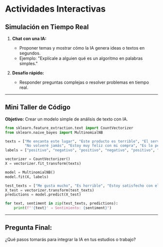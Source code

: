 
# Actividades Interactivas

## Simulación en Tiempo Real
1. **Chat con una IA:**
   - Proponer temas y mostrar cómo la IA genera ideas o textos en segundos.
   - Ejemplo: "Explícale a alguien qué es un algoritmo en palabras simples."

2. **Desafío rápido:**
   - Responder preguntas complejas o resolver problemas en tiempo real.

---

## Mini Taller de Código
**Objetivo:** Crear un modelo simple de análisis de texto con IA.

```python
from sklearn.feature_extraction.text import CountVectorizer
from sklearn.naive_bayes import MultinomialNB

texts = ["Me encanta este lugar", "Este producto es terrible", "El servicio es excelente", 
         "No volveré jamás", "Estoy muy feliz con mi compra", "Es lo peor que he probado"]
labels = ["positivo", "negativo", "positivo", "negativo", "positivo", "negativo"]

vectorizer = CountVectorizer()
X = vectorizer.fit_transform(texts)

model = MultinomialNB()
model.fit(X, labels)

test_texts = ["Me gusta mucho", "Es horrible", "Estoy satisfecho con el producto"]
X_test = vectorizer.transform(test_texts)
predictions = model.predict(X_test)

for text, sentiment in zip(test_texts, predictions):
    print(f"'{text}' → Sentimiento: {sentiment}")
```

---

## Pregunta Final:
¿Qué pasos tomarás para integrar la IA en tus estudios o trabajo?
